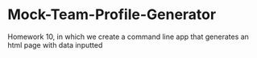 # Mock-Team-Profile-Generator
Homework 10, in which we create a command line app that generates an html page with data inputted
